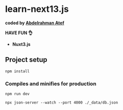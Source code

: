 # learn-next13.js

<b>coded by [Abdelrahman Atef](https://linklaunchy.vercel.app/boody_04)</b>

**HAVE FUN 👌**

- **Nuxt3.js**

## Project setup

```
npm install
```

### Compiles and minifies for production

```
npm run dev
```

```
npx json-server --watch --port 4000 ./_data/db.json
```
